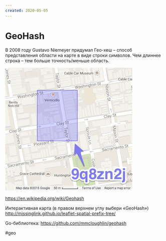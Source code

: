```yaml
---
created: 2020-05-05
---
```


# GeoHash

В 2008 году Gustavo Niemeyer придумал Гео-хеш – способ представления области на карте в виде строки символов.
Чем длиннее строка – тем больше точность/меньше область.

![GeoHash demo](geohash.jpeg "GeoHash demo")

https://en.wikipedia.org/wiki/Geohash

Интерактивная карта (в правом верхнем углу выбери «GeoHash»)
http://missinglink.github.io/leaflet-spatial-prefix-tree/

Go-библиотека: https://github.com/mmcloughlin/geohash

#geo
